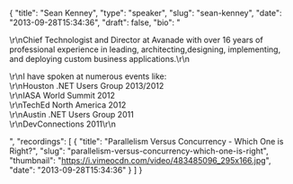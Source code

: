 {
  "title": "Sean Kenney",
  "type": "speaker",
  "slug": "sean-kenney",
  "date": "2013-09-28T15:34:36",
  "draft": false,
  "bio": "<p>\r\nChief Technologist and Director at Avanade with over 16 years of professional experience in leading, architecting,designing, implementing, and deploying custom business applications.\r\n</p><p>\r\nI have spoken at numerous events like:<br />\r\nHouston .NET Users Group 2013/2012<br />\r\nIASA World Summit 2012<br />\r\nTechEd North America 2012<br />\r\nAustin .NET Users Group 2011<br />\r\nDevConnections 2011\r\n</p>",
  "recordings": [
    {
      "title": "Parallelism Versus Concurrency - Which One is Right?",
      "slug": "parallelism-versus-concurrency-which-one-is-right",
      "thumbnail": "https://i.vimeocdn.com/video/483485096_295x166.jpg",
      "date": "2013-09-28T15:34:36"
    }
  ]
}
